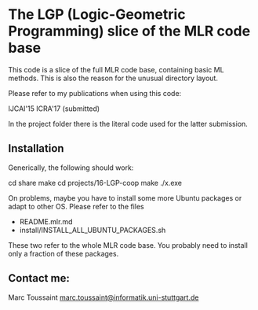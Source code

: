 # The LGP (Logic-Geometric Programming) slice of the MLR code base

This code is a slice of the full MLR code base, containing
basic ML methods. This is also the reason for the unusual
directory layout.

Please refer to my publications when using this code:

IJCAI'15
ICRA'17 (submitted)

In the project folder there is the literal code used for the latter
submission.


## Installation

Generically, the following should work:

cd share
make
cd projects/16-LGP-coop
make
./x.exe

On problems, maybe you have to install some more Ubuntu
packages or adapt to other OS. Please refer to the files

* README.mlr.md
* install/INSTALL_ALL_UBUNTU_PACKAGES.sh

These two refer to the whole MLR code base. You probably need to
install only a fraction of these packages.


## Contact me:

Marc Toussaint
marc.toussaint@informatik.uni-stuttgart.de



